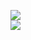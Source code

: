 [![](https://img.shields.io/badge/Made%20With-Github%20Spray-lightgrey.svg?style=for-the-badge&logo=github)](https://github.com/Annihil/github-spray#32439)  
[![](https://i.imgur.com/2DrTn0Z.gif)](https://github.com/Annihil/github-spray)